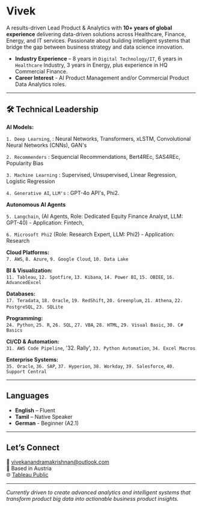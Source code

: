 # Vivek

A results-driven Lead Product & Analytics with **10+ years of global experience** delivering data-driven solutions across Healthcare, Finance, Energy, and IT services. Passionate about building intelligent systems that bridge the gap between business strategy and data science innovation.

- **Industry Experience** – 8 years in `Digital Technology/IT`, 6 years in `Healthcare` Industry, 3 years in Energy, plus experience in HQ Commercial Finance.
- **Career Interest** - AI Product Management and/or Commercial Product Data Analytics roles.

---

## 🛠️ Technical Leadership

**AI Models:**  

`1. Deep Learning`, : Neural Networks, Transformers, xLSTM, Convolutional Neural Networks (CNNs), GAN's

`2. Recommenders` : Sequencial Recommendations, Bert4REc, SAS4REc, Popularity Bias 

`3. Machine Learning` : Supervised, Unsupervised, Linear Regression, Logistic Regression

`4. Generative AI`, `LLM's` : GPT-4o API's, Phi2.

**Autonomous AI Agents**

`5. Langchain`, (AI Agents, Role: Dedicated Equity Finance Analyst, LLM: GPT-40) - Application: Fintech, 

 `6. Microsoft Phi2` (Role: Research Expert, LLM: Phi2) - Application: Research

**Cloud Platforms:**  
`7. AWS`, `8. Azure`, `9. Google Cloud`, `10. Data Lake` 

**BI & Visualization:**  
`11. Tableau`, `12. Spotfire`, `13. Kibana`, `14. Power BI`, `15. OBIEE`, `16. AdvancedExcel`  

**Databases:**  
`17. Teradata`, `18. Oracle`, `19. RedShift`, `20. Greenplum`, `21. Athena`, `22. PostgreSQL`, `23. SQLite`  

**Programming:**  
`24. Python`, `25. R`, `26. SQL`, `27. VBA`, `28. HTML`, `29. Visual Basic`, `30. C# Basics`  

**CI/CD & Automation:**  
`31. AWS Code Pipeline`, '32. Rally', `33. Python Automation`, `34. Excel Macros`  

**Enterprise Systems:**  
`35. Oracle`, `36. SAP`, `37. Hyperion`, `38. Workday`, `39. Salesforce`, `40. Support Central`

---

## Languages

- **English** – Fluent  
- **Tamil** – Native Speaker
- **German** - Beginner (A2.1)
---

## Let’s Connect

📧 [vivekanandramakrishnan@outlook.com](mailto:vivekanandramakrishnan@outlook.com)  
📍 Based in Austria  
🌐 [Tableau Public](https://public.tableau.com/app/profile/vivekanand4623/vizzes)

---

*Currently driven to create advanced analytics and intelligent systems that transform product big data into actionable business product insights.*
